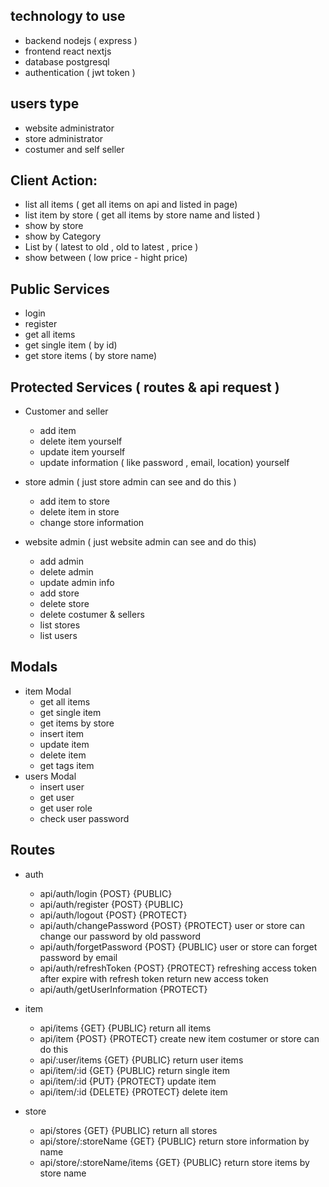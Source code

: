 ## technology to use

- backend nodejs ( express )
- frontend react nextjs
- database postgresql
- authentication ( jwt token )

## users type

- website administrator
- store administrator
- costumer and self seller

## Client Action:

- list all items ( get all items on api and listed in page)
- list item by store ( get all items by store name and listed )
- show by store
- show by Category
- List by ( latest to old , old to latest , price )
- show between ( low price - hight price)

## Public Services

- login
- register
- get all items
- get single item ( by id)
- get store items ( by store name)

## Protected Services ( routes & api request )

- Customer and seller

  - add item
  - delete item yourself
  - update item yourself
  - update information ( like password , email, location) yourself

- store admin ( just store admin can see and do this )
  - add item to store
  - delete item in store
  - change store information
- website admin ( just website admin can see and do this)
  - add admin
  - delete admin
  - update admin info
  - add store
  - delete store
  - delete costumer & sellers
  - list stores
  - list users

## Modals

- item Modal
  - get all items
  - get single item
  - get items by store
  - insert item
  - update item
  - delete item
  - get tags item
- users Modal
  - insert user
  - get user
  - get user role
  - check user password

## Routes

- auth

  - api/auth/login {POST} {PUBLIC}
  - api/auth/register {POST} {PUBLIC}
  - api/auth/logout {POST} {PROTECT}
  - api/auth/changePassword {POST} {PROTECT} user or store can change our password by old password
  - api/auth/forgetPassword {POST} {PUBLIC} user or store can forget password by email
  - api/auth/refreshToken {POST} {PROTECT} refreshing access token after expire with refresh token return new access token
  - api/auth/getUserInformation {PROTECT}

- item

  - api/items {GET} {PUBLIC} return all items
  - api/item {POST} {PROTECT} create new item costumer or store can do this
  - api/:user/items {GET} {PUBLIC} return user items
  - api/item/:id {GET} {PUBLIC} return single item
  - api/item/:id {PUT} {PROTECT} update item
  - api/item/:id {DELETE} {PROTECT} delete item

- store
  - api/stores {GET} {PUBLIC} return all stores
  - api/store/:storeName {GET} {PUBLIC} return store information by name
  - api/store/:storeName/items {GET} {PUBLIC} return store items by store name
